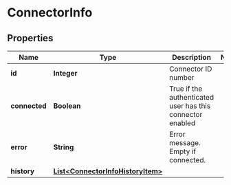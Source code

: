 
# ConnectorInfo

## Properties
Name | Type | Description | Notes
------------ | ------------- | ------------- | -------------
**id** | **Integer** | Connector ID number | 
**connected** | **Boolean** | True if the authenticated user has this connector enabled | 
**error** | **String** | Error message. Empty if connected. | 
**history** | [**List&lt;ConnectorInfoHistoryItem&gt;**](ConnectorInfoHistoryItem.md) |  | 



